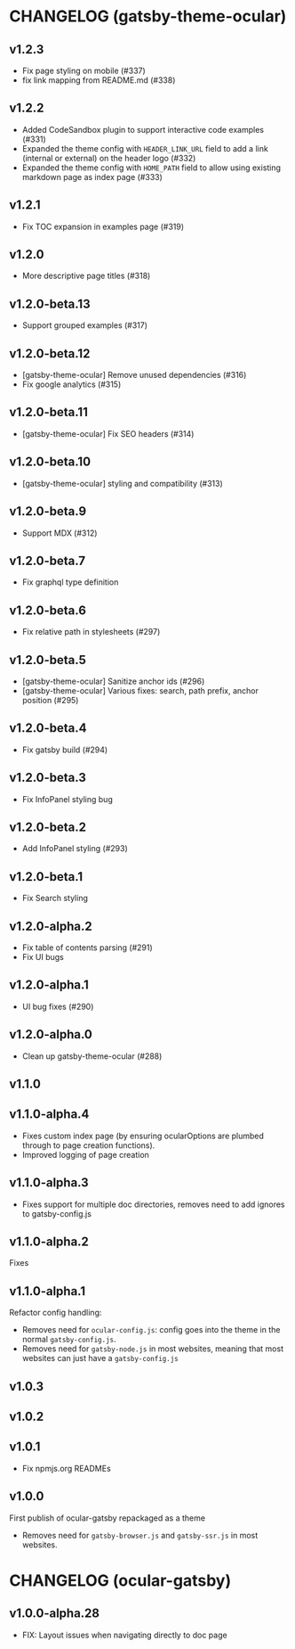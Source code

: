 # CHANGELOG (gatsby-theme-ocular)

## v1.2.3
- Fix page styling on mobile (#337)
- fix link mapping from README.md (#338)

## v1.2.2 
- Added CodeSandbox plugin to support interactive code examples (#331)
- Expanded the theme config with `HEADER_LINK_URL` field to add a link (internal or external) on the header logo (#332)
- Expanded the theme config with `HOME_PATH` field to allow using existing markdown page as index page (#333)

## v1.2.1
- Fix TOC expansion in examples page (#319)

## v1.2.0
- More descriptive page titles (#318)

## v1.2.0-beta.13
- Support grouped examples (#317)

## v1.2.0-beta.12
- [gatsby-theme-ocular] Remove unused dependencies (#316)
- Fix google analytics (#315)

## v1.2.0-beta.11
- [gatsby-theme-ocular] Fix SEO headers (#314)

## v1.2.0-beta.10
- [gatsby-theme-ocular] styling and compatibility (#313)

## v1.2.0-beta.9
- Support MDX (#312)

## v1.2.0-beta.7
- Fix graphql type definition

## v1.2.0-beta.6
- Fix relative path in stylesheets (#297)

## v1.2.0-beta.5
- [gatsby-theme-ocular] Sanitize anchor ids (#296)
- [gatsby-theme-ocular] Various fixes: search, path prefix, anchor position (#295)

## v1.2.0-beta.4
- Fix gatsby build (#294)

## v1.2.0-beta.3
- Fix InfoPanel styling bug

## v1.2.0-beta.2
- Add InfoPanel styling (#293)

## v1.2.0-beta.1
- Fix Search styling

## v1.2.0-alpha.2
- Fix table of contents parsing (#291)
- Fix UI bugs

## v1.2.0-alpha.1
- UI bug fixes (#290)

## v1.2.0-alpha.0
- Clean up gatsby-theme-ocular (#288)

## v1.1.0

## v1.1.0-alpha.4
- Fixes custom index page (by ensuring ocularOptions are plumbed through to page creation functions).
- Improved logging of page creation

## v1.1.0-alpha.3
- Fixes support for multiple doc directories, removes need to add ignores to gatsby-config.js

## v1.1.0-alpha.2
Fixes

## v1.1.0-alpha.1
Refactor config handling:
- Removes need for `ocular-config.js`: config goes into the theme in the normal `gatsby-config.js`.
- Removes need for `gatsby-node.js` in most websites, meaning that most websites can just have a `gatsby-config.js`

## v1.0.3

## v1.0.2

## v1.0.1
- Fix npmjs.org READMEs

## v1.0.0
First publish of ocular-gatsby repackaged as a theme
- Removes need for `gatsby-browser.js` and `gatsby-ssr.js` in most websites.

# CHANGELOG (ocular-gatsby)

## v1.0.0-alpha.28

- FIX: Layout issues when navigating directly to doc page
